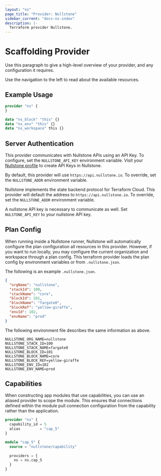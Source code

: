 ```yaml
---
layout: "ns"
page_title: "Provider: Nullstone"
sidebar_current: "docs-ns-index"
description: |-
  Terraform provider Nullstone.
---
```


# Scaffolding Provider

Use this paragraph to give a high-level overview of your provider, and any configuration it requires.

Use the navigation to the left to read about the available resources.

## Example Usage

```terraform
provider "ns" {
}

data "ns_block" "this" {}
data "ns_env" "this" {}
data "ns_workspace" this {}
```

## Server Authentication

This provider communicates with Nullstone APIs using an API Key.
To configure, set the `NULLSTONE_API_KEY` environment variable.
Visit your [Nullstone profile](https://app.nullstone.io/profile) to create API Keys in Nullstone.

By default, this provider will use `https://api.nullstone.io`.
To override, set the `NULLSTONE_ADDR` environment variable.

Nullstone implements the state backend protocol for Terraform Cloud.
This provider will default the address to `https://api.nullstone.io`.
To override, set the `NULLSTONE_ADDR` environment variable.

A nullstone API key is necessary to communicate as well.
Set `NULSTONE_API_KEY` to your nullstone API key. 

## Plan Config

When running inside a Nullstone runner, Nullstone will automatically configure the plan configuration all resources in this provider.
However, if you want to run locally, you may configure the current organization and workspace through a plan config.
This terraform provider loads the plan config by environment variables or from `.nullstone.json`.

The following is an example `.nullstone.json`.
```json
{
  "orgName": "nullstone",
  "stackId": 100,
  "stackName": "core",
  "blockId": 101,
  "blockName": "fargate0",
  "blockRef": "yellow-giraffe",
  "envId": 102,
  "envName": "prod"
}
```

The following environment file describes the same information as above.
```
NULLSTONE_ORG_NAME=nullstone
NULLSTONE_STACK_ID=100
NULLSTONE_STACK_NAME=fargate0
NULLSTONE_BLOCK_ID=101
NULLSTONE_BLOCK_NAME=core
NULLSTONE_BLOCK_REF=yellow-giraffe
NULLSTONE_ENV_ID=102
NULLSTONE_ENV_NAME=prod
```

## Capabilities

When constructing app modules that use capabilities, you can use an aliased provider to scope the module.
This ensures that connections defined within the module pull connection configuration from the capability rather than the application.

```terraform
provider "ns" {
  capability_id = 5
  alias         = "cap_5"
}

module "cap_5" {
  source = "nullstone/capability"
  
  providers = {
    ns = ns.cap_5
  }
}
```
